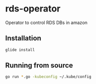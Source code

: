 # rds-operator
Operator to control RDS DBs in amazon

## Installation

```bash
glide install
```

## Running from source

```bash
go run *.go -kubeconfig ~/.kube/config
```
